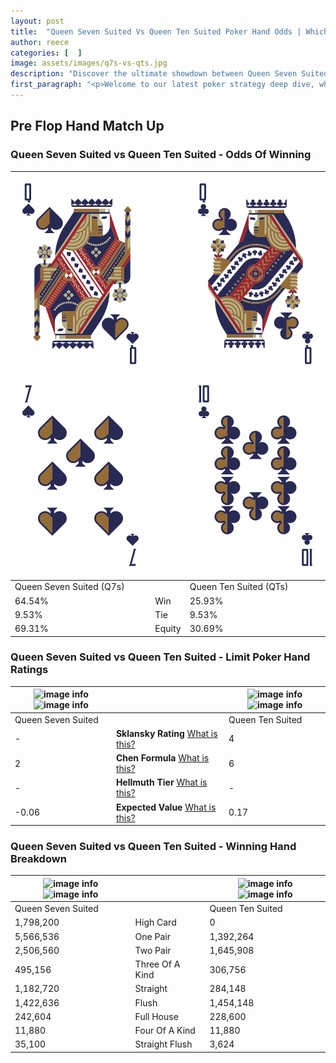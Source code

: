 ```yaml
---
layout: post
title:  "Queen Seven Suited Vs Queen Ten Suited Poker Hand Odds | Which Is The Better Hand In Poker? A Complete Guide"
author: reece
categories: [  ]
image: assets/images/q7s-vs-qts.jpg
description: "Discover the ultimate showdown between Queen Seven Suited and Queen Ten Suited in poker! Uncover the odds, strategies, and scenarios where one hand triumphs over the other. Get ready to up your poker game with this thrilling analysis."
first_paragraph: "<p>Welcome to our latest poker strategy deep dive, where we're pitting two distinct hands against each other in a high-stakes showdown: Queen Seven Suited vs Queen Ten Suited.</p><p>In the dynamic world of poker, every decision counts, and knowing which hand holds the upper hand is key to your success at the table.</p><p>In this article, we'll dissect these two hands, explore the scenarios where one dominates the other, and equip you with the knowledge to make strategic choices that can tip the odds in your favor.</p><p>Get ready to unravel the intriguing dynamics of these poker hands and elevate your game to new heights.</p>"
---
```




[comment]: # (sp0)

## Pre Flop Hand Match Up

<div class="table hand-ratings" markdown="1"> 



### Queen Seven Suited vs Queen Ten Suited - Odds Of Winning


    
| ![image info](assets/images/hand1/q.png) ![image info](assets/images/hand1/7.png) |  | ![image info](assets/images/hand2/q.png) ![image info](assets/images/hand2/t.png) |
| -------- | -------- | -------- |
| Queen Seven Suited (Q7s) |  | Queen Ten Suited (QTs) |
| 64.54% | Win | 25.93% |
| 9.53% | Tie | 9.53% |
| 69.31% | Equity | 30.69% |




[comment]: # (sp1)



### Queen Seven Suited vs Queen Ten Suited - Limit Poker Hand Ratings


    
| ![image info](https://www.riverpairs.com/assets/images/hand1/q.png) ![image info](https://www.riverpairs.com/assets/images/hand1/7.png) |  | ![image info](https://www.riverpairs.com/assets/images/hand2/q.png) ![image info](https://www.riverpairs.com/assets/images/hand2/t.png) |
| -------- | -------- | -------- |
| Queen Seven Suited |  | Queen Ten Suited |
| - | **Sklansky Rating** [What is this?](/sklansky-rating-explained) | 4 |
| 2 | **Chen Formula** [What is this?](/chen-formula-explained) | 6 |
| - | **Hellmuth Tier** [What is this?](/Hellmuth-tier-explained) | - |
| -0.06 | **Expected Value** [What is this?](/expected-value-explained) | 0.17 |




[comment]: # (sp2)



### Queen Seven Suited vs Queen Ten Suited - Winning Hand Breakdown


    
| ![image info](https://www.riverpairs.com/assets/images/hand1/q.png) ![image info](https://www.riverpairs.com/assets/images/hand1/7.png) |  | ![image info](https://www.riverpairs.com/assets/images/hand2/q.png) ![image info](https://www.riverpairs.com/assets/images/hand2/t.png) |
| -------- | -------- | -------- |
| Queen Seven Suited |  | Queen Ten Suited |
| 1,798,200 | High Card | 0 |
| 5,566,536 | One Pair | 1,392,264 |
| 2,506,560 | Two Pair | 1,645,908 |
| 495,156 | Three Of A Kind | 306,756 |
| 1,182,720 | Straight | 284,148 |
| 1,422,636 | Flush | 1,454,148 |
| 242,604 | Full House | 228,600 |
| 11,880 | Four Of A Kind | 11,880 |
| 35,100 | Straight Flush | 3,624 |




[comment]: # (sp3)



</div>

[comment]: # (sp4)



[comment]: # (sp5)

